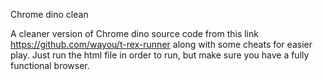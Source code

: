 Chrome dino clean

A cleaner version of Chrome dino source code from this link https://github.com/wayou/t-rex-runner along with some cheats for easier play. Just run the html file in order to run, but make sure you have a fully functional browser.
